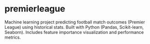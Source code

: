 # premierleague
Machine learning project predicting football match outcomes (Premier League) using historical stats. Built with Python (Pandas, Scikit-learn, Seaborn). Includes feature importance visualization and performance metrics.
